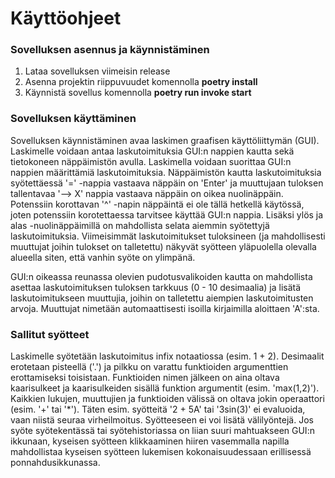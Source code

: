 # Käyttöohjeet
### Sovelluksen asennus ja käynnistäminen
1. Lataa sovelluksen viimeisin release
2. Asenna projektin riippuvuudet komennolla **poetry install**
3. Käynnistä sovellus komennolla **poetry run invoke start**

### Sovelluksen käyttäminen
Sovelluksen käynnistäminen avaa laskimen graafisen käyttöliittymän (GUI). Laskimelle voidaan antaa laskutoimituksia GUI:n nappien kautta sekä tietokoneen näppäimistön avulla. Laskimella voidaan suorittaa GUI:n nappien määrittämiä laskutoimituksia. Näppäimistön kautta laskutoimituksia syötettäessä '=' -nappia vastaava näppäin on 'Enter' ja muuttujaan tuloksen tallentavaa '--> X' nappia vastaava näppäin on oikea nuolinäppäin. Potenssiin korottavan '^' -napin näppäintä ei ole tällä hetkellä käytössä, joten potenssiin korotettaessa tarvitsee käyttää GUI:n nappia. Lisäksi ylös ja alas -nuolinäppäimillä on mahdollista selata aiemmin syötettyjä laskutoimituksia. Viimeisimmät laskutoimitukset tuloksineen (ja mahdollisesti muuttujat joihin tulokset on talletettu) näkyvät syötteen yläpuolella olevalla alueella siten, että vanhin syöte on ylimpänä.

GUI:n oikeassa reunassa olevien pudotusvalikoiden kautta on mahdollista asettaa laskutoimituksen tuloksen tarkkuus (0 - 10 desimaalia) ja lisätä laskutoimitukseen muuttujia, joihin on talletettu aiempien laskutoimitusten arvoja. Muuttujat nimetään automaattisesti isoilla kirjaimilla aloittaen 'A':sta.

### Sallitut syötteet
Laskimelle syötetään laskutoimitus infix notaatiossa (esim. 1 + 2). Desimaalit erotetaan pisteellä ('.') ja pilkku on varattu funktioiden argumenttien erottamiseksi toisistaan. Funktioiden nimen jälkeen on aina oltava kaarisulkeet ja kaarisulkeiden sisällä funktion argumentit (esim. 'max(1,2)'). Kaikkien lukujen, muuttujien ja funktioiden välissä on oltava jokin operaattori (esim. '+' tai '*'). Täten esim. syötteitä '2 + 5A' tai '3sin(3)' ei evaluoida, vaan niistä seuraa virheilmoitus. Syötteeseen ei voi lisätä välilyöntejä. Jos syöte syötekentässä tai syötehistoriassa on liian suuri mahtuakseen GUI:n ikkunaan, kyseisen syötteen klikkaaminen hiiren vasemmalla napilla mahdollistaa kyseisen syötteen lukemisen kokonaisuudessaan erillisessä ponnahdusikkunassa.

